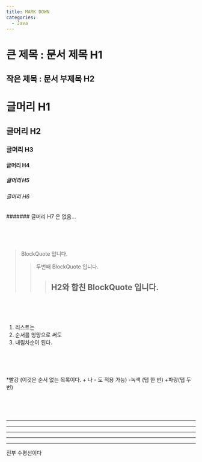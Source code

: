 ```yaml
---
title: MARK DOWN 
categories:
  - Java
---
```

큰 제목 : 문서 제목 H1
================

작은 제목 : 문서 부제목 H2
-------------------------

# 글머리 H1
## 글머리 H2
### 글머리 H3
#### 글머리 H4
##### 글머리 H5
###### 글머리 H6
####### 글머리 H7 은 없음...


<br><br><br>

> BlockQuote 입니다.
>> 두번째 BlockQuote 입니다.
>>> ## H2와 합친 BlockQuote 입니다.

<br><br><br>

1. 리스트는
3. 순서를 엉망으로 써도
2. 내림차순이 된다.

<br><br><br>


*빨강 (이것은 순서 없는 목록이다. + 나 - 도 적용 가능)
  -녹색 (탭 한 번)
    +파랑(탭 두 번)
   
<br><br><br>

* * * 
***
*****
- - - 
----------------------------------
전부 수평선이다


    
    
